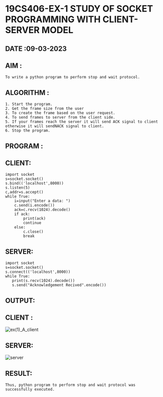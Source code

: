 # 19CS406-EX-1 STUDY OF SOCKET PROGRAMMING WITH CLIENT-SERVER MODEL

 ## DATE :09-03-2023

 ## AIM :
    To write a python program to perform stop and wait protocol.

## ALGORITHM :
    1. Start the program.
    2. Get the frame size from the user
    3. To create the frame based on the user request.
    4. To send frames to server from the client side.
    5. If your frames reach the server it will send ACK signal to client
    otherwise it will sendNACK signal to client.
    6. Stop the program.

## PROGRAM :

## CLIENT:
```
import socket
s=socket.socket()
s.bind(('localhost',8000))
s.listen(5)
c,addr=s.accept()
while True:
    i=input("Enter a data: ")
    c.send(i.encode())
    ack=c.recv(1024).decode()
    if ack:
        print(ack)
        continue
    else:
        c.close()
        break 
```
 
 ## SERVER:
 ```
 import socket
 s=socket.socket()
 s.connect(('localhost',8000))
 while True:
    print(s.recv(1024).decode())
    s.send("Acknowledgement Recived".encode())
```

## OUTPUT:

## CLIENT :
![ex(1)_A_client](https://github.com/Vijisdurai/19CS406-EX-1/assets/118343184/8e7b14ca-87d4-472a-b832-0fbf182fa0a2)

## SERVER:
![server](https://github.com/Vijisdurai/19CS406-EX-1/assets/118343184/a7613f08-67f8-4f24-b634-b8894b8b7687)

## RESULT:
```
Thus, python program to perform stop and wait protocol was successfully executed.
```

